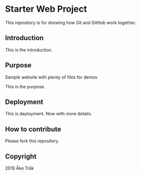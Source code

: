 # Starter Web Project

This repository is for showing how Git and GitHub work together.

## Introduction

This is the introduction.

## Purpose

Sample website with plenty of files for demos

This is the purpose.

## Deployment

This is deployment. Now with more details.

## How to contribute

Please fork this repository.

## Copyright

2019 Åke Tråk